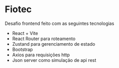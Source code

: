 <h1>Fiotec</h1>
<p>Desafio frontend feito com as seguintes tecnologias</p>

<ul>
<li>React + Vite</li>
<li>React Router para roteamento</li>
<li>Zustand para gerenciamento de estado</li>
<li>Bootstrap</li>
<li>Axios para requisições http</li>
<li>Json server como simulaçäo de api rest</li>
</ul>